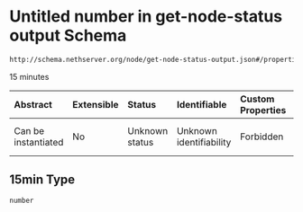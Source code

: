 # Untitled number in get-node-status output Schema

```txt
http://schema.nethserver.org/node/get-node-status-output.json#/properties/load/properties/15min
```

15 minutes

| Abstract            | Extensible | Status         | Identifiable            | Custom Properties | Additional Properties | Access Restrictions | Defined In                                                                              |
| :------------------ | :--------- | :------------- | :---------------------- | :---------------- | :-------------------- | :------------------ | :-------------------------------------------------------------------------------------- |
| Can be instantiated | No         | Unknown status | Unknown identifiability | Forbidden         | Allowed               | none                | [get-node-status-output.json*](node/get-node-status-output.json "open original schema") |

## 15min Type

`number`
